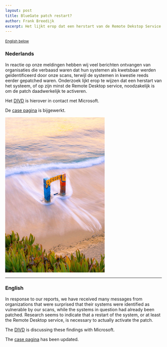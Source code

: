 ```yaml
---
layout: post
title: BlueGate patch restart?
author: Frank Breedijk
excerpt: Het lijkt erop dat een herstart van de Remote Dekstop Service nodig is om de patch te activeren / It looks like a restart of the Remote Desktop Service is needed to activate the patch
---
```

<small>[English below](#english)</small>

### Nederlands

In reactie op onze meldingen hebben wij veel berichten ontvangen van organisaties die verbaasd waren dat hun systemen als kwetsbaar werden geïdentificeerd door onze scans, terwijl de systemen in kwestie reeds eerder gepatched waren. Onderzoek lijkt erop te wijzen dat een herstart van het systeem, of op zijn minst de Remote Desktop service, noodzakelijk is om de patch daadwerkelijk te activeren.

Het [DIVD](https://www.divd.nl) is hierover in contact met Microsoft.

De [case pagina](/DIVD-2020-00003) is bijgewerkt.

![A picture of a a blue and red gate in the sea](/assets/images/bluegate_small.png "Image copyright Scopio")

<hr>

### English

In response to our reports, we have received many messages from organizations that were surprised that their systems were identified as vulnerable by our scans, while the systems in question had already been patched. Research seems to indicate that a restart of the system, or at least the Remote Desktop service, is necessary to actually activate the patch.

The [DIVD](https://www.divd.nl) is discussing these findings with Microsoft.

The [case pagina](/DIVD-2020-00003) has been updated.
